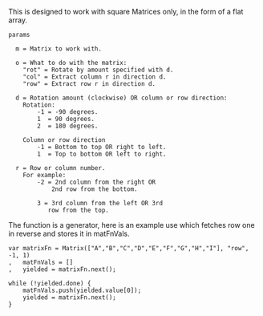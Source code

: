 This is designed to work with square Matrices only, in the form of a flat array.

	params

	  m = Matrix to work with.

	  o = What to do with the matrix:
		"rot" = Rotate by amount specified with d.
		"col" = Extract column r in direction d.
		"row" = Extract row r in direction d.

	  d = Rotation amount (clockwise) OR column or row direction:
		Rotation:
			-1 = -90 degrees.
			1  = 90 degrees.
			2  = 180 degrees.

		Column or row direction
			-1 = Bottom to top OR right to left.
			1  = Top to bottom OR left to right.

	  r = Row or column number.
		For example:
			-2 = 2nd column from the right OR
			    2nd row from the bottom.

			3 = 3rd column from the left OR 3rd
			   row from the top.


The function is a generator, here is an example use which fetches row one in reverse and stores it in matFnVals.

	var matrixFn = Matrix(["A","B","C","D","E","F","G","H","I"], "row", -1, 1)
	,   matFnVals = []
	,   yielded = matrixFn.next();

	while (!yielded.done) {
		matFnVals.push(yielded.value[0]);
		yielded = matrixFn.next();
	}
